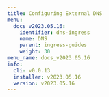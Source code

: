 ```yaml
---
title: Configuring External DNS
menu:
  docs_v2023.05.16:
    identifier: dns-ingress
    name: DNS
    parent: ingress-guides
    weight: 30
menu_name: docs_v2023.05.16
info:
  cli: v0.0.13
  installer: v2023.05.16
  version: v2023.05.16
---
```


